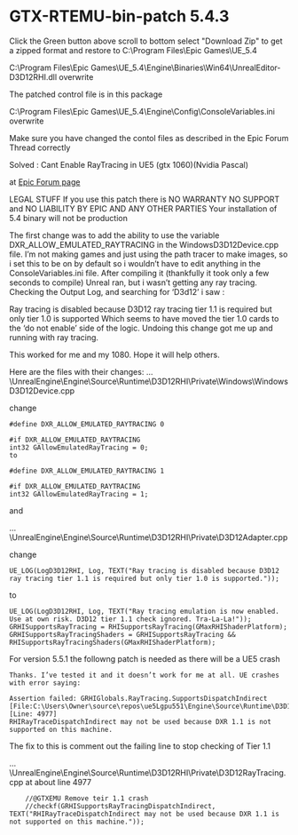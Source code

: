 # GTX-RTEMU-bin-patch 5.4.3

Click the Green button above scroll to bottom select "Download Zip" to get a zipped format and restore to C:\Program Files\Epic Games\UE_5.4

C:\Program Files\Epic Games\UE_5.4\Engine\Binaries\Win64\UnrealEditor-D3D12RHI.dll overwrite

The patched control file is in this package 

C:\Program Files\Epic Games\UE_5.4\Engine\Config\ConsoleVariables.ini overwrite

Make sure you have changed the contol files as described in the Epic Forum Thread correctly

Solved : Cant Enable RayTracing in UE5 (gtx 1060)(Nvidia Pascal)

at [Epic Forum page](https://forums.unrealengine.com/t/solved-cant-enable-raytracing-in-ue5-gtx-1060-nvidia-pascal/231479/127)


LEGAL STUFF
If you use this patch there is NO WARRANTY NO SUPPORT and NO LIABILITY BY EPIC AND ANY OTHER PARTIES
Your installation of 5.4 binary will not be production


The first change was to add the ability to use the variable DXR_ALLOW_EMULATED_RAYTRACING in the WindowsD3D12Device.cpp file.
I’m not making games and just using the path tracer to make images, so i set this to be on by default so i wouldn’t have to edit anything in the ConsoleVariables.ini file. After compiling it (thankfully it took only a few seconds to compile) Unreal ran, but i wasn’t getting any ray tracing. Checking the Output Log, and searching for ‘D3d12’ i saw :

Ray tracing is disabled because D3D12 ray tracing tier 1.1 is required but only tier 1.0 is supported
Which seems to have moved the tier 1.0 cards to the ‘do not enable’ side of the logic.
Undoing this change got me up and running with ray tracing.

This worked for me and my 1080. Hope it will help others.

Here are the files with their changes:
…\UnrealEngine\Engine\Source\Runtime\D3D12RHI\Private\Windows\WindowsD3D12Device.cpp

change
```
#define DXR_ALLOW_EMULATED_RAYTRACING 0

#if DXR_ALLOW_EMULATED_RAYTRACING
int32 GAllowEmulatedRayTracing = 0;
to

#define DXR_ALLOW_EMULATED_RAYTRACING 1

#if DXR_ALLOW_EMULATED_RAYTRACING
int32 GAllowEmulatedRayTracing = 1;
```
and

…\UnrealEngine\Engine\Source\Runtime\D3D12RHI\Private\D3D12Adapter.cpp

change
```
UE_LOG(LogD3D12RHI, Log, TEXT("Ray tracing is disabled because D3D12 ray tracing tier 1.1 is required but only tier 1.0 is supported."));
```
to
```
UE_LOG(LogD3D12RHI, Log, TEXT("Ray tracing emulation is now enabled. Use at own risk. D3D12 tier 1.1 check ignored. Tra-La-La!"));
GRHISupportsRayTracing = RHISupportsRayTracing(GMaxRHIShaderPlatform);
GRHISupportsRayTracingShaders = GRHISupportsRayTracing && RHISupportsRayTracingShaders(GMaxRHIShaderPlatform);
```

For version 5.5.1 the followng patch is needed as there will be a UE5 crash
```
Thanks. I’ve tested it and it doesn’t work for me at all. UE crashes with error saying:

Assertion failed: GRHIGlobals.RayTracing.SupportsDispatchIndirect [File:C:\Users\Owner\source\repos\ue5Lgpu551\Engine\Source\Runtime\D3D12RHI\Private\D3D12RayTracing.cpp] [Line: 4977] 
RHIRayTraceDispatchIndirect may not be used because DXR 1.1 is not supported on this machine.
```

The fix to this is comment out the failing line to stop checking of Tier 1.1 

…\UnrealEngine\Engine\Source\Runtime\D3D12RHI\Private\D3D12RayTracing.cpp at about line 4977

```
	//@GTXEMU Remove teir 1.1 crash
	//checkf(GRHISupportsRayTracingDispatchIndirect, TEXT("RHIRayTraceDispatchIndirect may not be used because DXR 1.1 is not supported on this machine."));
```

